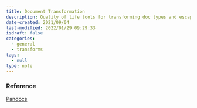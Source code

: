 ```yaml
---
title: Document Transformation
description: Quality of life tools for transforming doc types and escaping evil empires
date-created: 2021/09/04
last-modified: 2022/01/29 09:29:33
isdraft: false
categories:
  - general
  - transforms
tags:
  - null
type: note
---
```


### Reference

[Pandocs](https://pandoc.org/demos.html)
